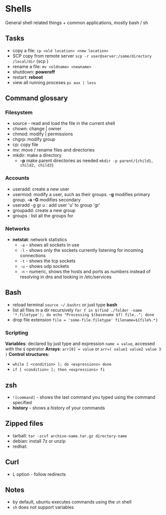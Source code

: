 # Shells
General shell related things + common applications, mostly bash / sh

## Tasks
* copy a file: `cp <old location> <new location>`
* SCP copy from remote server `scp -r user@server:/some/directory /local/dir` (scp <orig> <dest>)
* rename a file: `mv <oldname> <newname>`
* shutdown: **poweroff**
* restart: **reboot**
* view all running proceses `ps aux | less`

## Command glossary
### Filesystem
* source <file> - read and load the file in the current shell
* chown: change <file>|<folder> owner
* chmod: modify <file>|<folder> permissions
* chgrp: modify group
* cp: copy file
* mv: move / rename files and directories
* mkdir: make a directory
  - **-p** make parent directories as needed
  `mkdir -p parent/{child1, child2, child3}`

### Accounts
* useradd: create a new user
* usermod: modify a user, such as their groups. **-g** modifies primary group. **-a -G** modifies secondary
* useradd -g gr u : add user 'u' to group 'gr'
* groupadd: create a new group
* groups <user> : list all the groups for <user>

### Networks
* **netstat**: network statistics
  - `-a` - shows all sockets in use
  - `-l` - shows only the sockets currently listening for incoming connections
  - `-t` - shows the tcp sockets
  - `-u` - shows udp sockets
  - `-n` - numeric, shows the hosts and ports as numbers instead of resolving in dns and looking in /etc/services

## Bash
* reload terminal `source ~/.bashrc` or just type **bash**
* list all files in a dir recursively
  `for f in $(find ./folder -name '*.filetype');
   do echo "Processing $(basename $f) file.."; done`
* drop file extension
  `file = 'some-file.filetype'
   filename=${file%.*}
  `
### Scripting
**Variables**: declared by just type and expression `name = value`, accessed with the `$` operator
**Arrays**: `arr[0] = value` or `arr=( value1 value2 value 3 )`
**Control structures**:
- `while [ <condition> ]; do <expressions> done`
- `if [ <condition> ]; then <expressions> fi`

## zsh
* `![command]` - shows the last command you typed using the command specified
* **history** - shows a history of your commands

## Zipped files
- tarball: `tar -zcvf archive-name.tar.gz directory-name`
- debian: install 7z or unzip
- redhat:

## Curl
- L option - follow redirects

## Notes
- by default, ubuntu executes commands using the `sh` shell
- `sh` does not support variables
